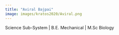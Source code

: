 ```yaml
---
title: "Aviral Bajpai"
image: images/kratos2020/Aviral.png
---
```

Science Sub-System |
B.E. Mechanical | M.Sc Biology

